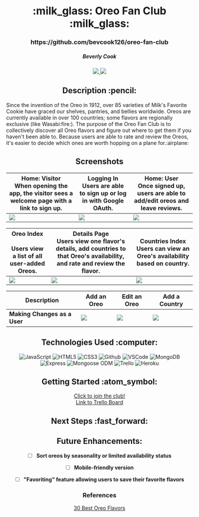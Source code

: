 <div align ="center">
<h1>:milk_glass: Oreo Fan Club :milk_glass:</h1>
<h3>https://github.com/bevcook126/oreo-fan-club</h3>
<h5>Beverly Cook</h5>
<a href="https://www.linkedin.com/in/beverly-cook-093625153/" target="_blank">
      <img src="https://img.shields.io/badge/-LinkedIn-blue?style=flat&logo=Linkedin&logoColor=white">
   </a> 
<a href="mailto:bevcook126@gmail.com" target="_blank">
      <img src="https://img.shields.io/badge/-Gmail-c14438?style=flat&logo=Gmail&logoColor=white">
   </a>
</a>
</div>

<div align = center><h2>Description :pencil:</h2></div>
Since the invention of the Oreo in 1912, over 85 varieties of Milk's Favorite Cookie have graced our shelves, pantries, and bellies worldwide. Oreos are currently available in over 100 countries; some flavors are regionally exclusive (like Wasabi:fire:). The purpose of the Oreo Fan Club is to collectively discover all Oreo flavors and figure out where to get them if you haven't been able to. Because users are able to rate and review the Oreos, it's easier to decide which ones are worth hopping on a plane for.:airplane:

<div align = center><h2>Screenshots</h2><div>

| **Home: Visitor**<br>When opening the app, the visitor sees a welcome page with a link to sign up.| **Logging In**<br>Users are able to sign up or log in with Google OAuth. | **Home: User**<br>Once signed up, users are able to add/edit oreos and leave reviews. |
| ------------| ------------| ------------|
| <img src="https://i.imgur.com/N1XCUdp.png">| <img src="https://i.imgur.com/6pJ1oaa.png">| <img src="https://i.imgur.com/Q55hEjk.png">|

| **Oreo Index**<br><br>Users view a list of all user-added Oreos.| **Details Page**<br>Users view one flavor's details, add countries to that Oreo's availability, and rate and review the flavor.| **Countries Index**<br>Users can view an Oreo's availability based on country. |
| ------------| ------------| ------------|
| <img src="https://i.imgur.com/yKV0wvM.png">| <img src="https://i.imgur.com/GAfP8Wt.png">| <img src="https://i.imgur.com/P71C48M.png">|

| Description | Add an Oreo | Edit an Oreo | Add a Country |
|---- | ------------| ------------| ------------|
 |**Making Changes as a User** | <img src="https://i.imgur.com/6qgkOqv.png">| <img src="https://i.imgur.com/f5wNAZz.png">| <img src="https://i.imgur.com/Yxu4O1G.png"><br>|


<div align = center><h2>Technologies Used :computer:</h2></div>

![JavaScript](https://img.shields.io/badge/-JavaScript-333?style=flat&logo=javascript)
![HTML5](https://img.shields.io/badge/-HTML5-333?style=flat&logo=html5)
![CSS3](https://img.shields.io/badge/-CSS-333?style=flat&logo=css3)
![Github](https://img.shields.io/badge/-GitHub-333?style=flat&logo=github)
![VSCode](https://img.shields.io/badge/-VS_Code-333?style=flat&logo=visualstudio)
![MongoDB](https://img.shields.io/badge/-MongoDB-333?style=flat&logo=mongodb)
![Express](https://img.shields.io/badge/-Express-333?style=flat&logo=express)
![Mongoose ODM](https://img.shields.io/badge/-Mongoose_ODM-333?style=flat&logo=mongodb)
![Trello](https://img.shields.io/badge/-Trello-333?style=flat&logo=trello)
![Heroku](https://img.shields.io/badge/-Heroku-333?style=flat&logo=heroku)


<div align = center><h2>Getting Started :atom_symbol:</h2></div>

[Click to join the club!](https://oreo-fan-club.herokuapp.com/)<br>
[Link to Trello Board](https://trello.com/b/uwxkp1hv/p2)<br>


<div align = center><h2>Next Steps :fast_forward:</h2></div>

## Future Enhancements:

- [ ] **Sort oreos by seasonality or limited availability status**

- [ ] **Mobile-friendly version**

- [ ] **"Favoriting" feature allowing users to save their favorite flavors**


### References

[30 Best Oreo Flavors](https://www.delish.com/food-news/g26783387/best-oreo-flavors/)

</div>